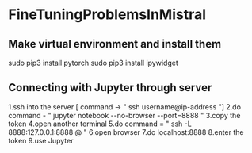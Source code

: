 # FineTuningProblemsInMistral
## Make virtual environment and install them
sudo pip3 install pytorch
sudo pip3 install ipywidget

## Connecting with Jupyter through server
1.ssh into the server [ command -> " ssh username@ip-address "]
2.do command - " jupyter notebook --no-browser --port=8888 "
3.copy the token
4.open another terminal
5.do command = " ssh -L 8888:127.0.0.1:8888 <user>@<IP> "
6.open browser
7.do localhost:8888
8.enter the token
9.use Jupyter
